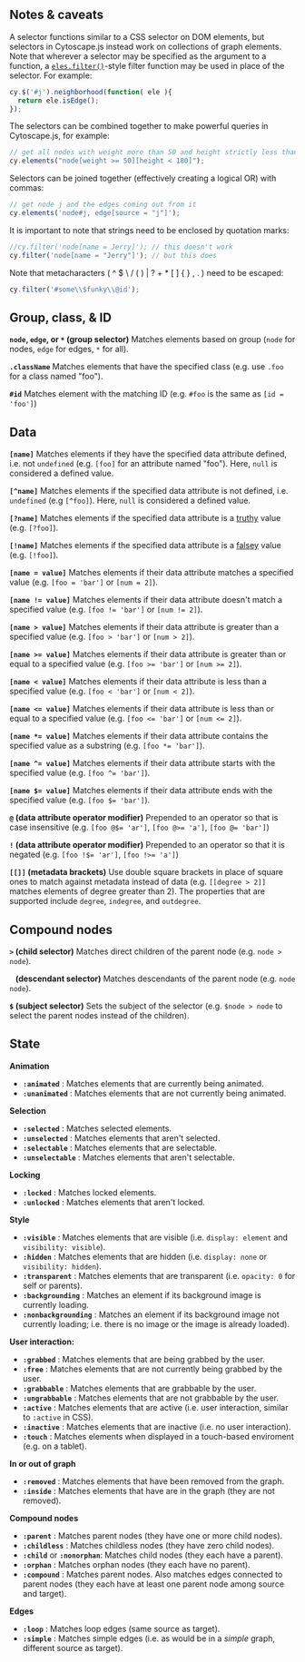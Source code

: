 ## Notes & caveats

A selector functions similar to a CSS selector on DOM elements, but selectors in Cytoscape.js instead work on collections of graph elements.  Note that wherever a selector may be specified as the argument to a function, a [`eles.filter()`](#collection/building--filtering/eles.filter)-style filter function may be used in place of the selector.  For example:

```js
cy.$('#j').neighborhood(function( ele ){
  return ele.isEdge();
});
```

The selectors can be combined together to make powerful queries in Cytoscape.js, for example:

```js
// get all nodes with weight more than 50 and height strictly less than 180
cy.elements("node[weight >= 50][height < 180]");
```

Selectors can be joined together (effectively creating a logical OR) with commas:

```js
// get node j and the edges coming out from it
cy.elements('node#j, edge[source = "j"]');
```

It is important to note that strings need to be enclosed by quotation marks:

```js
//cy.filter('node[name = Jerry]'); // this doesn't work
cy.filter('node[name = "Jerry"]'); // but this does
```

Note that metacharacters ( ^ $ \ / ( ) | ? + * [ ] { } , . ) need to be escaped:

```js
cy.filter('#some\\$funky\\@id');
```



## Group, class, & ID

**`node`,  `edge`, or `*` (group selector)**
Matches elements based on group (`node` for nodes, `edge` for edges, `*` for all).

**`.className`**
Matches elements that have the specified class (e.g. use `.foo` for a class named "foo").

**`#id`**
Matches element with the matching ID (e.g. `#foo` is the same as `[id = 'foo']`)


## Data

**`[name]`**
Matches elements if they have the specified data attribute defined, i.e. not `undefined` (e.g. `[foo]` for an attribute named "foo").  Here, `null` is considered a defined value.

**`[^name]`**
Matches elements if the specified data attribute is not defined, i.e. `undefined` (e.g `[^foo]`).  Here, `null` is considered a defined value.

**`[?name]`**
Matches elements if the specified data attribute is a [truthy](http://javascriptweblog.wordpress.com/2011/02/07/truth-equality-and-javascript/) value (e.g. `[?foo]`).

**`[!name]`**
Matches elements if the specified data attribute is a [falsey](http://javascriptweblog.wordpress.com/2011/02/07/truth-equality-and-javascript/) value (e.g. `[!foo]`).

**`[name = value]`**
Matches elements if their data attribute matches a specified value (e.g. `[foo = 'bar']` or `[num = 2]`).

**`[name != value]`**
Matches elements if their data attribute doesn't match a specified value (e.g. `[foo != 'bar']` or `[num != 2]`).

**`[name > value]`**
Matches elements if their data attribute is greater than a specified value (e.g. `[foo > 'bar']` or `[num > 2]`).

**`[name >= value]`**
Matches elements if their data attribute is greater than or equal to a specified value (e.g. `[foo >= 'bar']` or `[num >= 2]`).

**`[name < value]`**
Matches elements if their data attribute is less than a specified value (e.g. `[foo < 'bar']` or `[num < 2]`).

**`[name <= value]`**
Matches elements if their data attribute is less than or equal to a specified value (e.g. `[foo <= 'bar']` or `[num <= 2]`).

**`[name *= value]`**
Matches elements if their data attribute contains the specified value as a substring (e.g. `[foo *= 'bar']`).

**`[name ^= value]`**
Matches elements if their data attribute starts with the specified value (e.g. `[foo ^= 'bar']`).

**`[name $= value]`**
Matches elements if their data attribute ends with the specified value (e.g. `[foo $= 'bar']`).

**`@` (data attribute operator modifier)**
Prepended to an operator so that is case insensitive (e.g. `[foo @$= 'ar']`, `[foo @>= 'a']`, `[foo @= 'bar']`)

**`!` (data attribute operator modifier)**
Prepended to an operator so that it is negated (e.g. `[foo !$= 'ar']`, `[foo !>= 'a']`)

**`[[]]` (metadata brackets)**
Use double square brackets in place of square ones to match against metadata instead of data (e.g. `[[degree > 2]]` matches elements of degree greater than 2).  The properties that are supported include `degree`, `indegree`, and `outdegree`.

## Compound nodes

**`>` (child selector)**
Matches direct children of the parent node (e.g. `node > node`).

**<code>&nbsp;</code> (descendant selector)**
Matches descendants of the parent node (e.g. `node node`).

**`$` (subject selector)**
Sets the subject of the selector (e.g. `$node > node` to select the parent nodes instead of the children).


## State

**Animation**

* **`:animated`** : Matches elements that are currently being animated.
* **`:unanimated`** : Matches elements that are not currently being animated.


**Selection**

* **`:selected`** : Matches selected elements.
* **`:unselected`** : Matches elements that aren't selected.
* **`:selectable`** : Matches elements that are selectable.
* **`:unselectable`** : Matches elements that aren't selectable.


**Locking**

* **`:locked`** : Matches locked elements.
* **`:unlocked`** : Matches elements that aren't locked.


**Style**

* **`:visible`** : Matches elements that are visible (i.e. `display: element` and `visibility: visible`).
* **`:hidden`** : Matches elements that are hidden (i.e. `display: none` or `visibility: hidden`).
* **`:transparent`** : Matches elements that are transparent (i.e. `opacity: 0` for self or parents).
* **`:backgrounding`** : Matches an element if its background image is currently loading.
* **`:nonbackgrounding`** : Matches an element if its background image not currently loading; i.e. there is no image or the image is already loaded).


**User interaction:**

 * **`:grabbed`** :  Matches elements that are being grabbed by the user.
 * **`:free`** :  Matches elements that are not currently being grabbed by the user.
 * **`:grabbable`** :  Matches elements that are grabbable by the user.
 * **`:ungrabbable`** :  Matches elements that are not grabbable by the user.
 * **`:active`** :  Matches elements that are active (i.e. user interaction, similar to `:active` in CSS).
 * **`:inactive`** : Matches elements that are inactive (i.e. no user interaction).
 * **`:touch`** : Matches elements when displayed in a touch-based enviroment (e.g. on a tablet).

**In or out of graph**

* **`:removed`** : Matches elements that have been removed from the graph.
* **`:inside`** : Matches elements that have are in the graph (they are not removed).


**Compound nodes**

* **`:parent`** : Matches parent nodes (they have one or more child nodes).
* **`:childless`** : Matches childless nodes (they have zero child nodes).
* **`:child`** or **`:nonorphan`**: Matches child nodes (they each have a parent).
* **`:orphan`** : Matches orphan nodes (they each have no parent).
* **`:compound`** : Matches parent nodes.  Also matches edges connected to parent nodes (they each have at least one parent node among source and target).

**Edges**

* **`:loop`** : Matches loop edges (same source as target).
* **`:simple`** : Matches simple edges (i.e. as would be in a *simple* graph, different source as target).
